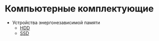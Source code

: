 # Компьютерные комплектующие

+ Устройства энергонезависимой памяти
  + [HDD](hdd/README.md)
  + [SSD](ssd/ssd1.md)